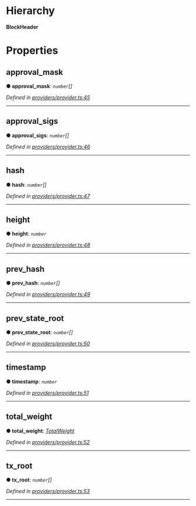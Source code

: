 

# Hierarchy

**BlockHeader**

# Properties

<a id="approval_mask"></a>

##  approval_mask

**● approval_mask**: *`number`[]*

*Defined in [providers/provider.ts:45](https://github.com/nearprotocol/nearlib/blob/e80e115/src.ts/providers/provider.ts#L45)*

___
<a id="approval_sigs"></a>

##  approval_sigs

**● approval_sigs**: *`number`[]*

*Defined in [providers/provider.ts:46](https://github.com/nearprotocol/nearlib/blob/e80e115/src.ts/providers/provider.ts#L46)*

___
<a id="hash"></a>

##  hash

**● hash**: *`number`[]*

*Defined in [providers/provider.ts:47](https://github.com/nearprotocol/nearlib/blob/e80e115/src.ts/providers/provider.ts#L47)*

___
<a id="height"></a>

##  height

**● height**: *`number`*

*Defined in [providers/provider.ts:48](https://github.com/nearprotocol/nearlib/blob/e80e115/src.ts/providers/provider.ts#L48)*

___
<a id="prev_hash"></a>

##  prev_hash

**● prev_hash**: *`number`[]*

*Defined in [providers/provider.ts:49](https://github.com/nearprotocol/nearlib/blob/e80e115/src.ts/providers/provider.ts#L49)*

___
<a id="prev_state_root"></a>

##  prev_state_root

**● prev_state_root**: *`number`[]*

*Defined in [providers/provider.ts:50](https://github.com/nearprotocol/nearlib/blob/e80e115/src.ts/providers/provider.ts#L50)*

___
<a id="timestamp"></a>

##  timestamp

**● timestamp**: *`number`*

*Defined in [providers/provider.ts:51](https://github.com/nearprotocol/nearlib/blob/e80e115/src.ts/providers/provider.ts#L51)*

___
<a id="total_weight"></a>

##  total_weight

**● total_weight**: *[TotalWeight](_providers_provider_.totalweight.md)*

*Defined in [providers/provider.ts:52](https://github.com/nearprotocol/nearlib/blob/e80e115/src.ts/providers/provider.ts#L52)*

___
<a id="tx_root"></a>

##  tx_root

**● tx_root**: *`number`[]*

*Defined in [providers/provider.ts:53](https://github.com/nearprotocol/nearlib/blob/e80e115/src.ts/providers/provider.ts#L53)*

___


